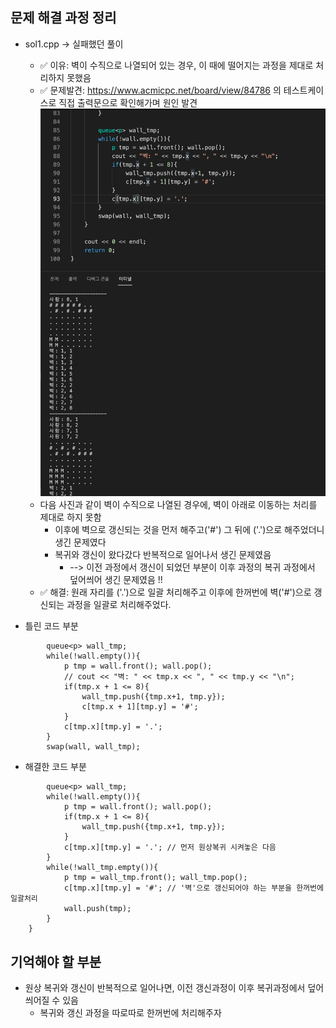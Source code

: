 ## 문제 해결 과정 정리
* sol1.cpp -> 실패했던 풀이
  * ✅ 이유: 벽이 수직으로 나열되어 있는 경우, 이 때에 떨어지는 과정을 제대로 처리하지 못했음
  * ✅ 문제발견: https://www.acmicpc.net/board/view/84786 의 테스트케이스로 직접 출력문으로 확인해가며 원인 발견
  ![img.png](img.png)
  * 다음 사진과 같이 벽이 수직으로 나열된 경우에, 벽이 아래로 이동하는 처리를 제대로 하지 못함
    * 이후에 벽으로 갱신되는 것을 먼저 해주고('#') 그 뒤에 ('.')으로 해주었더니 생긴 문제였다
    * 복귀와 갱신이 왔다갔다 반복적으로 일어나서 생긴 문제였음
      * --> 이전 과정에서 갱신이 되었던 부분이 이후 과정의 복귀 과정에서 덮어씌어 생긴 문제였음 !!
  * ✅ 해결: 원래 자리를 ('.')으로 일괄 처리해주고 이후에 한꺼번에 벽('#')으로 갱신되는 과정을 일괄로 처리해주었다.


* 틀린 코드 부분

```
        queue<p> wall_tmp;
        while(!wall.empty()){
            p tmp = wall.front(); wall.pop();
            // cout << "벽: " << tmp.x << ", " << tmp.y << "\n";
            if(tmp.x + 1 <= 8){
                wall_tmp.push({tmp.x+1, tmp.y});
                c[tmp.x + 1][tmp.y] = '#';
            }
            c[tmp.x][tmp.y] = '.';
        }
        swap(wall, wall_tmp);
```

* 해결한 코드 부분

```
        queue<p> wall_tmp;
        while(!wall.empty()){
            p tmp = wall.front(); wall.pop();
            if(tmp.x + 1 <= 8){
                wall_tmp.push({tmp.x+1, tmp.y});
            }
            c[tmp.x][tmp.y] = '.'; // 먼저 원상복귀 시켜놓은 다음
        }
        while(!wall_tmp.empty()){
            p tmp = wall_tmp.front(); wall_tmp.pop();
            c[tmp.x][tmp.y] = '#'; // '벽'으로 갱신되어야 하는 부분을 한꺼번에 일괄처리
            wall.push(tmp);
        }
    }
```



## 기억해야 할 부분

* 원상 복귀와 갱신이 반복적으로 일어나면, 이전 갱신과정이 이후 복귀과정에서 덮어씌어질 수 있음
  * 복귀와 갱신 과정을 따로따로 한꺼번에 처리해주자
  